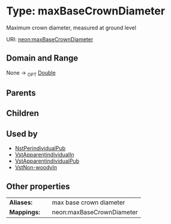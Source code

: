 
# Type: maxBaseCrownDiameter


Maximum crown diameter, measured at ground level

URI: [neon:maxBaseCrownDiameter](https://data.neonscience.org/maxBaseCrownDiameter)


## Domain and Range

None ->  <sub>OPT</sub> [Double](types/Double.md)

## Parents


## Children


## Used by

 * [NstPerindividualPub](NstPerindividualPub.md)
 * [VstApparentindividualIn](VstApparentindividualIn.md)
 * [VstApparentindividualPub](VstApparentindividualPub.md)
 * [VstNon-woodyIn](VstNon-woodyIn.md)

## Other properties

|  |  |  |
| --- | --- | --- |
| **Aliases:** | | max base crown diameter |
| **Mappings:** | | neon:maxBaseCrownDiameter |

